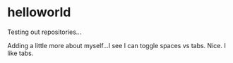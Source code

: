 # helloworld
Testing out repositories...

Adding a little more about myself...I see I can toggle spaces vs tabs. Nice. I like tabs. 

